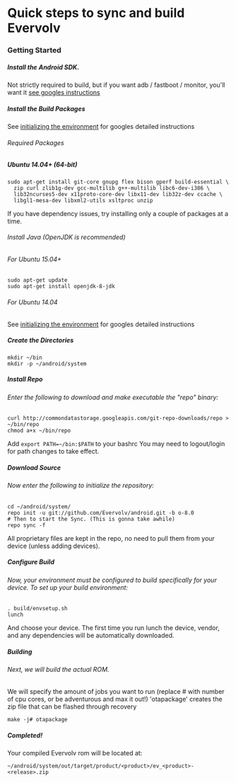 # Quick steps to sync and build Evervolv

### Getting Started

##### Install the Android SDK.

Not strictly required to build, but if you want adb / fastboot / monitor, you'll want it [see googles instructions](http://developer.android.com/sdk/index.html)

##### Install the Build Packages

See [initializing the environment](http://source.android.com/source/initializing.html) for googles detailed instructions

###### Required Packages

##### Ubuntu 14.04+ (64-bit)
    sudo apt-get install git-core gnupg flex bison gperf build-essential \
      zip curl zlib1g-dev gcc-multilib g++-multilib libc6-dev-i386 \
      lib32ncurses5-dev x11proto-core-dev libx11-dev lib32z-dev ccache \
      libgl1-mesa-dev libxml2-utils xsltproc unzip

If you have dependency issues, try installing only a couple of packages at a time.

###### Install Java (OpenJDK is recommended)

###### For Ubuntu 15.04+
    sudo apt-get update
    sudo apt-get install openjdk-8-jdk

###### For Ubuntu 14.04

See [initializing the environment](http://source.android.com/source/initializing.html) for googles detailed instructions

##### Create the Directories

    mkdir ~/bin
    mkdir -p ~/android/system

##### Install Repo

###### Enter the following to download and make executable the "repo" binary:

    curl http://commondatastorage.googleapis.com/git-repo-downloads/repo > ~/bin/repo
    chmod a+x ~/bin/repo

Add ```export PATH=~/bin:$PATH``` to your bashrc
You may need to logout/login for path changes to take effect.

##### Download Source

###### Now enter the following to initialize the repository:

    cd ~/android/system/
    repo init -u git://github.com/Evervolv/android.git -b o-8.0
    # Then to start the Sync. (This is gonna take awhile)
    repo sync -f

All proprietary files are kept in the repo, no need to pull them from your device (unless adding devices).

##### Configure Build

###### Now, your environment must be configured to build specifically for your device. To set up your build environment:

    . build/envsetup.sh
    lunch

And choose your device. The first time you run lunch the device, vendor, and any dependencies will be automatically downloaded.

##### Building

###### Next, we will build the actual ROM.
We will specify the amount of jobs you want to run (replace # with number of cpu cores, or be adventurous and max it out!)
'otapackage' creates the zip file that can be flashed through recovery

    make -j# otapackage

##### Completed!
Your compiled Evervolv rom will be located at:

    ~/android/system/out/target/product/<product>/ev_<product>-<release>.zip

